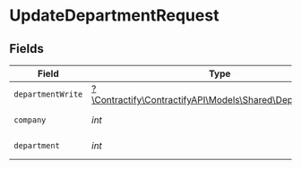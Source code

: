 # UpdateDepartmentRequest


## Fields

| Field                                                                                                | Type                                                                                                 | Required                                                                                             | Description                                                                                          |
| ---------------------------------------------------------------------------------------------------- | ---------------------------------------------------------------------------------------------------- | ---------------------------------------------------------------------------------------------------- | ---------------------------------------------------------------------------------------------------- |
| `departmentWrite`                                                                                    | [?\Contractify\ContractifyAPI\Models\Shared\DepartmentWrite](../../Models/Shared/DepartmentWrite.md) | :heavy_minus_sign:                                                                                   | N/A                                                                                                  |
| `company`                                                                                            | *int*                                                                                                | :heavy_check_mark:                                                                                   | Id of the company                                                                                    |
| `department`                                                                                         | *int*                                                                                                | :heavy_check_mark:                                                                                   | Id of the department                                                                                 |